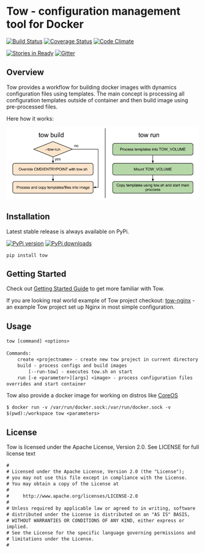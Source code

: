 Tow - configuration management tool for Docker
==============================================

[![Build Status](https://travis-ci.org/alekseiko/tow.svg)](https://travis-ci.org/alekseiko/tow)
[![Coverage Status](https://coveralls.io/repos/alekseiko/tow/badge.svg)](https://coveralls.io/r/alekseiko/tow)
[![Code Climate](https://codeclimate.com/github/alekseiko/tow/badges/gpa.svg)](https://codeclimate.com/github/alekseiko/tow)    

[![Stories in Ready](https://badge.waffle.io/alekseiko/tow.png?label=ready&title=Ready)](https://waffle.io/alekseiko/tow)
[![Gitter](https://badges.gitter.im/Join%20Chat.svg)](https://gitter.im/alekseiko/tow?utm_source=badge&utm_medium=badge&utm_campaign=pr-badge)


## Overview

Tow provides a workflow for building docker images with dynamics configuration files using templates. The main concept is processing all configuration templates outside of container and then build image using pre-processed files.

Here how it works:

![Tow process diagram](docs/images/tow-process.png)

## Installation

Latest stable release is always available on PyPi.

[![PyPi version](https://pypip.in/v/tow/badge.png)](https://crate.io/packages/tow/)
[![PyPi downloads](https://pypip.in/d/tow/badge.png)](https://crate.io/packages/tow/)

```
pip install tow
```

## Getting Started

Check out [Getting Started Guide](docs/introduction.md) to get more familiar with Tow.

If you are looking real world example of Tow project checkout: [tow-nginx](https://github.com/yurinnick/tow-nginx) - an example Tow project set up Nginx in most simple configuration.

## Usage

```
tow [command] <options>

Commands:
    create <projectname> - create new tow project in current directory
    build - process configs and build images
        [--run-tow] - executes tow.sh on start
    run [-e <parameter>][args] <image> - process configuration files overrides and start container
```

Tow also provide a docker image for working on distros like [CoreOS](https://coreos.com)

```
$ docker run -v /var/run/docker.sock:/var/run/docker.sock -v $(pwd):/workspace tow <parameters>
```

## License

Tow is licensed under the Apache License, Version 2.0. See LICENSE for full license text

```
#
# Licensed under the Apache License, Version 2.0 (the "License");
# you may not use this file except in compliance with the License.
# You may obtain a copy of the License at
#
#     http://www.apache.org/licenses/LICENSE-2.0
#
# Unless required by applicable law or agreed to in writing, software
# distributed under the License is distributed on an "AS IS" BASIS,
# WITHOUT WARRANTIES OR CONDITIONS OF ANY KIND, either express or implied.
# See the License for the specific language governing permissions and
# limitations under the License.
#
```
